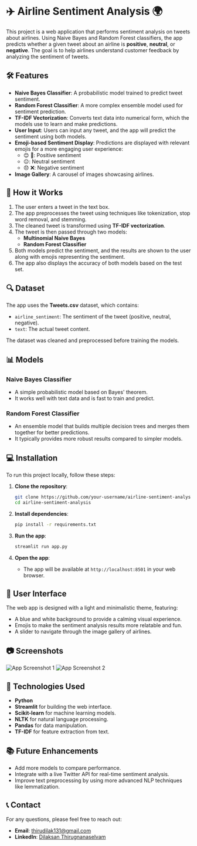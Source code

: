 # ✈️ Airline Sentiment Analysis 🌍

This project is a web application that performs sentiment analysis on tweets about airlines. Using Naive Bayes and Random Forest classifiers, the app predicts whether a given tweet about an airline is **positive**, **neutral**, or **negative**. The goal is to help airlines understand customer feedback by analyzing the sentiment of tweets.

## 🛠 Features

- **Naive Bayes Classifier**: A probabilistic model trained to predict tweet sentiment.
- **Random Forest Classifier**: A more complex ensemble model used for sentiment prediction.
- **TF-IDF Vectorization**: Converts text data into numerical form, which the models use to learn and make predictions.
- **User Input**: Users can input any tweet, and the app will predict the sentiment using both models.
- **Emoji-based Sentiment Display**: Predictions are displayed with relevant emojis for a more engaging user experience:
  - 😊 🎉: Positive sentiment
  - 😐: Neutral sentiment
  - 😞 ❌: Negative sentiment
- **Image Gallery**: A carousel of images showcasing airlines.

## 🚀 How it Works

1. The user enters a tweet in the text box.
2. The app preprocesses the tweet using techniques like tokenization, stop word removal, and stemming.
3. The cleaned tweet is transformed using **TF-IDF vectorization**.
4. The tweet is then passed through two models:
   - **Multinomial Naive Bayes**
   - **Random Forest Classifier**
5. Both models predict the sentiment, and the results are shown to the user along with emojis representing the sentiment.
6. The app also displays the accuracy of both models based on the test set.

## 🔍 Dataset

The app uses the **Tweets.csv** dataset, which contains:
- `airline_sentiment`: The sentiment of the tweet (positive, neutral, negative).
- `text`: The actual tweet content.

The dataset was cleaned and preprocessed before training the models.

## 📊 Models

### Naive Bayes Classifier
- A simple probabilistic model based on Bayes' theorem.
- It works well with text data and is fast to train and predict.

### Random Forest Classifier
- An ensemble model that builds multiple decision trees and merges them together for better predictions.
- It typically provides more robust results compared to simpler models.

## 💻 Installation

To run this project locally, follow these steps:

1. **Clone the repository**:
    ```bash
    git clone https://github.com/your-username/airline-sentiment-analysis.git
    cd airline-sentiment-analysis
    ```

2. **Install dependencies**:
    ```bash
    pip install -r requirements.txt
    ```

3. **Run the app**:
    ```bash
    streamlit run app.py
    ```

4. **Open the app**:
   - The app will be available at `http://localhost:8501` in your web browser.

## 🎨 User Interface

The web app is designed with a light and minimalistic theme, featuring:
- A blue and white background to provide a calming visual experience.
- Emojis to make the sentiment analysis results more relatable and fun.
- A slider to navigate through the image gallery of airlines.

## 📷 Screenshots

![App Screenshot 1](path/to/screenshot1.png)
![App Screenshot 2](path/to/screenshot2.png)

## 🤖 Technologies Used

- **Python**
- **Streamlit** for building the web interface.
- **Scikit-learn** for machine learning models.
- **NLTK** for natural language processing.
- **Pandas** for data manipulation.
- **TF-IDF** for feature extraction from text.

## 📚 Future Enhancements

- Add more models to compare performance.
- Integrate with a live Twitter API for real-time sentiment analysis.
- Improve text preprocessing by using more advanced NLP techniques like lemmatization.

## 📞 Contact

For any questions, please feel free to reach out:

- **Email**: thirudilak131@gmail.com
- **LinkedIn**: [Dilaksan Thirugnanaselvam](https://www.linkedin.com/in/dilaksan-thirugnanaselvam)
  
